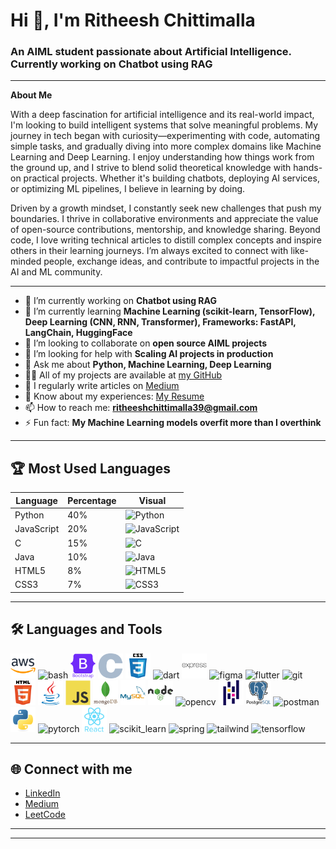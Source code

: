 # Hi 👋, I'm Ritheesh Chittimalla

### An AIML student passionate about Artificial Intelligence. Currently working on Chatbot using RAG

---

**About Me**

With a deep fascination for artificial intelligence and its real-world impact, I'm looking to build intelligent systems that solve meaningful problems. My journey in tech began with curiosity—experimenting with code, automating simple tasks, and gradually diving into more complex domains like Machine Learning and Deep Learning. I enjoy understanding how things work from the ground up, and I strive to blend solid theoretical knowledge with hands-on practical projects. Whether it's building chatbots, deploying AI services, or optimizing ML pipelines, I believe in learning by doing.

Driven by a growth mindset, I constantly seek new challenges that push my boundaries. I thrive in collaborative environments and appreciate the value of open-source contributions, mentorship, and knowledge sharing. Beyond code, I love writing technical articles to distill complex concepts and inspire others in their learning journeys. I’m always excited to connect with like-minded people, exchange ideas, and contribute to impactful projects in the AI and ML community.

---

- 🔭 I’m currently working on **Chatbot using RAG**
- 🌱 I’m currently learning **Machine Learning (scikit-learn, TensorFlow), Deep Learning (CNN, RNN, Transformer), Frameworks: FastAPI, LangChain, HuggingFace**
- 👯 I’m looking to collaborate on **open source AIML projects**
- 🤝 I’m looking for help with **Scaling AI projects in production**
- 💬 Ask me about **Python, Machine Learning, Deep Learning**
- 👨‍💻 All of my projects are available at [my GitHub](https://github.com/ritheesh-chittimalla)
- 📝 I regularly write articles on [Medium](https://medium.com/@karthikreddy0)
- 📄 Know about my experiences: [My Resume](https://drive.google.com/file/d/1FpJjXE3IASWAn24s1Pn8k39XMY3DhrQO/view?usp=drive_link)
- 📫 How to reach me: **ritheeshchittimalla39@gmail.com**
- ⚡ Fun fact: **My Machine Learning models overfit more than I overthink**

---


## 🏆 Most Used Languages

| Language    | Percentage | Visual                                    |
|-------------|------------|-------------------------------------------|
| Python      | 40%        | ![Python](https://progress-bar.dev/40/?title=Python&width=200&color=3776AB)     |
| JavaScript  | 20%        | ![JavaScript](https://progress-bar.dev/20/?title=JavaScript&width=200&color=F7DF1E) |
| C           | 15%        | ![C](https://progress-bar.dev/15/?title=C&width=200&color=00599C)             |
| Java        | 10%        | ![Java](https://progress-bar.dev/10/?title=Java&width=200&color=007396)         |
| HTML5       | 8%         | ![HTML5](https://progress-bar.dev/8/?title=HTML5&width=200&color=E34F26)       |
| CSS3        | 7%         | ![CSS3](https://progress-bar.dev/7/?title=CSS3&width=200&color=1572B6)         |

---

## 🛠️ Languages and Tools

<p>
  <img src="https://raw.githubusercontent.com/devicons/devicon/master/icons/amazonwebservices/amazonwebservices-original-wordmark.svg" alt="aws" width="40" height="40"/>
  <img src="https://www.vectorlogo.zone/logos/gnu_bash/gnu_bash-icon.svg" alt="bash" width="40" height="40"/>
  <img src="https://raw.githubusercontent.com/devicons/devicon/master/icons/bootstrap/bootstrap-plain-wordmark.svg" alt="bootstrap" width="40" height="40"/>
  <img src="https://raw.githubusercontent.com/devicons/devicon/master/icons/c/c-original.svg" alt="c" width="40" height="40"/>
  <img src="https://raw.githubusercontent.com/devicons/devicon/master/icons/css3/css3-original-wordmark.svg" alt="css3" width="40" height="40"/>
  <img src="https://www.vectorlogo.zone/logos/dartlang/dartlang-icon.svg" alt="dart" width="40" height="40"/>
  <img src="https://raw.githubusercontent.com/devicons/devicon/master/icons/express/express-original-wordmark.svg" alt="express" width="40" height="40"/>
  <img src="https://www.vectorlogo.zone/logos/figma/figma-icon.svg" alt="figma" width="40" height="40"/>
  <img src="https://www.vectorlogo.zone/logos/flutterio/flutterio-icon.svg" alt="flutter" width="40" height="40"/>
  <img src="https://www.vectorlogo.zone/logos/git-scm/git-scm-icon.svg" alt="git" width="40" height="40"/>
  <img src="https://raw.githubusercontent.com/devicons/devicon/master/icons/html5/html5-original-wordmark.svg" alt="html5" width="40" height="40"/>
  <img src="https://raw.githubusercontent.com/devicons/devicon/master/icons/java/java-original.svg" alt="java" width="40" height="40"/>
  <img src="https://raw.githubusercontent.com/devicons/devicon/master/icons/javascript/javascript-original.svg" alt="javascript" width="40" height="40"/>
  <img src="https://raw.githubusercontent.com/devicons/devicon/master/icons/mongodb/mongodb-original-wordmark.svg" alt="mongodb" width="40" height="40"/>
  <img src="https://raw.githubusercontent.com/devicons/devicon/master/icons/mysql/mysql-original-wordmark.svg" alt="mysql" width="40" height="40"/>
  <img src="https://raw.githubusercontent.com/devicons/devicon/master/icons/nodejs/nodejs-original-wordmark.svg" alt="nodejs" width="40" height="40"/>
  <img src="https://www.vectorlogo.zone/logos/opencv/opencv-icon.svg" alt="opencv" width="40" height="40"/>
  <img src="https://raw.githubusercontent.com/devicons/devicon/2ae2a900d2f041da66e950e4d48052658d850630/icons/pandas/pandas-original.svg" alt="pandas" width="40" height="40"/>
  <img src="https://raw.githubusercontent.com/devicons/devicon/master/icons/postgresql/postgresql-original-wordmark.svg" alt="postgresql" width="40" height="40"/>
  <img src="https://www.vectorlogo.zone/logos/getpostman/getpostman-icon.svg" alt="postman" width="40" height="40"/>
  <img src="https://raw.githubusercontent.com/devicons/devicon/master/icons/python/python-original.svg" alt="python" width="40" height="40"/>
  <img src="https://www.vectorlogo.zone/logos/pytorch/pytorch-icon.svg" alt="pytorch" width="40" height="40"/>
  <img src="https://raw.githubusercontent.com/devicons/devicon/master/icons/react/react-original-wordmark.svg" alt="react" width="40" height="40"/>
  <img src="https://upload.wikimedia.org/wikipedia/commons/0/05/Scikit_learn_logo_small.svg" alt="scikit_learn" width="40" height="40"/>
  <img src="https://www.vectorlogo.zone/logos/springio/springio-icon.svg" alt="spring" width="40" height="40"/>
  <img src="https://www.vectorlogo.zone/logos/tailwindcss/tailwindcss-icon.svg" alt="tailwind" width="40" height="40"/>
  <img src="https://www.vectorlogo.zone/logos/tensorflow/tensorflow-icon.svg" alt="tensorflow" width="40" height="40"/>
</p>

---
## 🌐 Connect with me

- [LinkedIn](https://www.linkedin.com/in/ritheesh-chittimalla-781b9331a/)
- [Medium](https://medium.com/@karthikreddy0)
- [LeetCode](https://leetcode.com/u/ritheeshchittimalla/)

---

---
